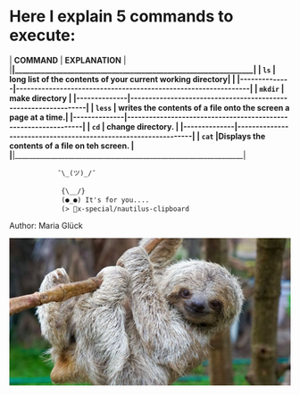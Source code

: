 # Here I explain 5 commands to execute:

| **COMMAND**  | **EXPLANATION**                                                |
|______________|________________________________________________________________|
|    `ls`      | long list of the contents of your current working directory|   |
|--------------|----------------------------------------------------------------|
|    `mkdir`   |  make directory                                                |
|--------------|----------------------------------------------------------------|
|    `less`    | writes the contents of a file onto the screen a page at a time.| 
|--------------|----------------------------------------------------------------|
|     `cd`     | change directory.                                              |
|--------------|----------------------------------------------------------------|
|    `cat`     |Displays the contents of a file on teh screen.                  |
|______________|________________________________________________________________|


                ¯\_(ツ)_/¯

                 {\__/}
                 (●_●) It's for you....
                 (> 📱x-special/nautilus-clipboard



  Author: Maria Glück 
  
  ![Image of Sloth](./sloth.jpeg)


